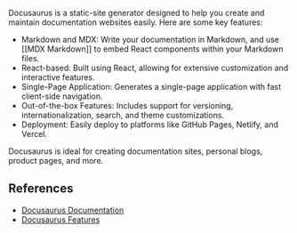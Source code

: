 Docusaurus is a static-site generator designed to help you create and maintain documentation websites easily. Here are some key features:

- Markdown and MDX: Write your documentation in Markdown, and use [[MDX Markdown]] to embed React components within your Markdown files.
- React-based: Built using React, allowing for extensive customization and interactive features.
- Single-Page Application: Generates a single-page application with fast client-side navigation.
- Out-of-the-box Features: Includes support for versioning, internationalization, search, and theme customizations.
- Deployment: Easily deploy to platforms like GitHub Pages, Netlify, and Vercel.

Docusaurus is ideal for creating documentation sites, personal blogs, product pages, and more.

## References

- [Docusaurus Documentation](https://docusaurus.io/docs/)
- [Docusaurus Features](https://docusaurus.io/)
